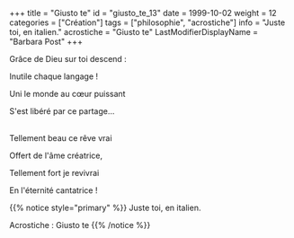 +++
title = "Giusto te"
id = "giusto_te_13"
date = 1999-10-02
weight = 12
categories = ["Création"]
tags = ["philosophie", "acrostiche"]
info = "Juste toi, en italien."
acrostiche = "Giusto te"
LastModifierDisplayName = "Barbara Post"
+++

Grâce de Dieu sur toi descend :

Inutile chaque langage !

Uni le monde au cœur puissant

S'est libéré par ce partage...

 \
Tellement beau ce rêve vrai

Offert de l'âme créatrice,

Tellement fort je revivrai

En l'éternité cantatrice !

{{% notice style="primary" %}}
Juste toi, en italien.

Acrostiche : Giusto te
{{% /notice %}}
